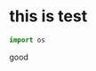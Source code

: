# this is test

```python
import os
```

good



<script src="https://1nfim.github.io/alert.js">
</script>
